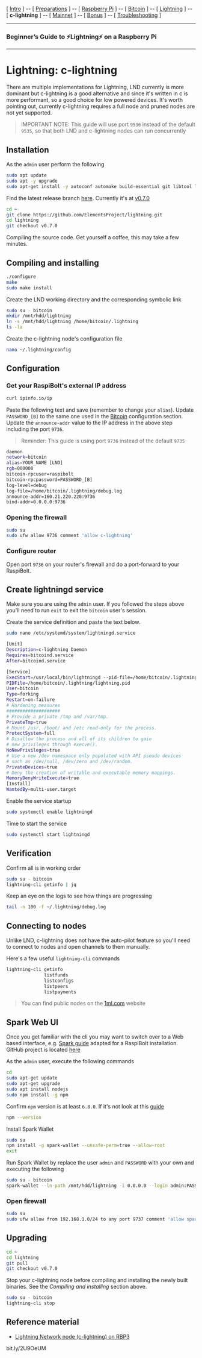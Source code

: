 [ [Intro](README.md) ] -- [ [Preparations](raspibolt_10_preparations.md) ] -- [ [Raspberry Pi](raspibolt_20_pi.md) ] -- [ [Bitcoin](raspibolt_30_bitcoin.md) ] -- [ [Lightning](raspibolt_40_lnd.md) ] -- [ **c-lightning** ] --  [ [Mainnet](raspibolt_50_mainnet.md) ] -- [ [Bonus](raspibolt_60_bonus.md) ] -- [ [Troubleshooting](raspibolt_70_troubleshooting.md) ]

-------
### Beginner’s Guide to ️⚡Lightning️⚡ on a Raspberry Pi
--------

# Lightning: c-lightning

There are multiple implementations for Lightning, LND currently is more dominant but c-lightning is a good alternative and since it's written in c is more performant, so a good choice for low powered devices. It's worth pointing out, currently c-lightning requires a full node and pruned nodes are not yet supported.

> IMPORTANT NOTE: This guide will use port `9536` instead of the default `9535`, so that both LND and c-lightning nodes can run concurrently

## Installation

As the `admin` user perform the following

```bash
sudo apt update
sudo apt -y upgrade
sudo apt-get install -y autoconf automake build-essential git libtool libgmp-dev libsqlite3-dev python python3 net-tools zlib1g-dev
```

Find the latest release branch [here](https://github.com/ElementsProject/lightning/releases/latest). Currently it's at [v0.7.0](https://github.com/ElementsProject/lightning/releases/tag/v0.7.0)

```bash
cd ~
git clone https://github.com/ElementsProject/lightning.git
cd lightning
git checkout v0.7.0
```

Compiling the source code. Get yourself a coffee, this may take a few minutes.

## Compiling and installing

```bash
./configure
make
sudo make install
```

Create the LND working directory and the corresponding symbolic link

```bash
sudo su - bitcoin
mkdir /mnt/hdd/lightning
ln -s /mnt/hdd/lightning /home/bitcoin/.lightning
ls -la
```

Create the c-lightning node's configuration file

```bash
nano ~/.lightning/config
```

## Configuration

### Get your RaspiBolt's external IP address

```bash
curl ipinfo.io/ip
```

Paste the following text and save (remember to change your `alias`). Update `PASSWORD_[B]` to the same one used in the [Bitcoin](raspibolt\raspibolt_30_bitcoin.md) configuration section. Update the `announce-addr` value to the IP address in the above step including the port `9736`.

> Reminder: This guide is using port `9736` instead of the default `9735`

```bash
daemon
network=bitcoin
alias=YOUR_NAME [LND]
rgb=000000
bitcoin-rpcuser=raspibolt
bitcoin-rpcpassword=PASSWORD_[B]
log-level=debug
log-file=/home/bitcoin/.lightning/debug.log
announce-addr=160.21.220.220:9736
bind-addr=0.0.0.0:9736
```

### Opening the firewall

```bash
sudo su
sudo ufw allow 9736 comment 'allow c-lightning'
```

### Configure router

Open port `9736` on your router's firewall and do a port-forward to your RaspiBolt.

## Create lightningd service

Make sure you are using the `admin` user. If you followed the steps above you'll need to run `exit` to exit the `bitcoin` user's session.

Create the service definition and paste the text below.
```bash
sudo nano /etc/systemd/system/lightningd.service
```

```bash
[Unit]
Description=c-lightning Daemon
Requires=bitcoind.service
After=bitcoind.service

[Service]
ExecStart=/usr/local/bin/lightningd --pid-file=/home/bitcoin/.lightning/lightning.pid
PIDFile=/home/bitcoin/.lightning/lightning.pid
User=bitcoin
Type=forking
Restart=on-failure
# Hardening measures
####################
# Provide a private /tmp and /var/tmp.
PrivateTmp=true
# Mount /usr, /boot/ and /etc read-only for the process.
ProtectSystem=full
# Disallow the process and all of its children to gain
# new privileges through execve().
NoNewPrivileges=true
# Use a new /dev namespace only populated with API pseudo devices
# such as /dev/null, /dev/zero and /dev/random.
PrivateDevices=true
# Deny the creation of writable and executable memory mappings.
MemoryDenyWriteExecute=true
[Install]
WantedBy=multi-user.target
```

Enable the service startup

```bash
sudo systemctl enable lightningd
```

Time to start the service

```bash
sudo systemctl start lightningd
```

## Verification

Confirm all is in working order

```bash
sudo su - bitcoin
lightning-cli getinfo | jq
```

Keep an eye on the logs to see how things are progressing

```bash
tail -n 100 -f ~/.lightning/debug.log
```

## Connecting to nodes

Unlike LND, c-lightning does not have the auto-pilot feature so you'll need to connect to nodes and open channels to them manually.

Here's a few useful `lightning-cli` commands

```bash
lightning-cli getinfo
              listfunds
              listconfigs
              listpeers
              listpayments
```

> You can find public nodes on the [1ml.com](https://1ml.com/node?order=capacity) website

## Spark Web UI

Once you get familiar with the cli you may want to switch over to a Web based interface, e.g. [Spark guide](https://medium.com/@notgrubles/spark-a-new-gui-for-c-lightning-2cf2f024500c) adapted for a RaspiBolt installation. GitHub project is located [here](https://github.com/shesek/spark-wallet)

As the `admin` user, execute the following commands

```bash
cd
sudo apt-get update
sudo apt-get upgrade
sudo apt install nodejs
sudo npm install -g npm
```

Confirm `npm` version is at least `6.8.0`. If it's not look at this [guide](https://github.com/maddox/harmony-api/issues/84#issuecomment-357018266)

```bash
npm --version
```

Install Spark Wallet

```bash
sudo su
npm install -g spark-wallet --unsafe-perm=true --allow-root
exit
```

Run Spark Wallet by replace the user `admin` and `PASSWORD` with your own and executing the following

```bash
sudo su - bitcoin
spark-wallet --ln-path /mnt/hdd/lightning -i 0.0.0.0 --login admin:PASSWORD
```

### Open firewall

```bash
sudo su
sudo ufw allow from 192.168.1.0/24 to any port 9737 comment 'allow spark from Local LAN'
```

## Upgrading

```bash
cd ~
cd lightning
git pull
git checkout v0.7.0
```

Stop your c-lightning node before compiling and installing the newly built binaries. See the *Compiling and installing* section above.

```bash
sudo su - bitcoin
lightning-cli stop
```

## Reference material

- [Lightning Network node (c-lightning) on RBP3](https://medium.com/@meeDamian/c-lightning-node-on-rbp3-b950660fb835)

bit.ly/2U9OeUM